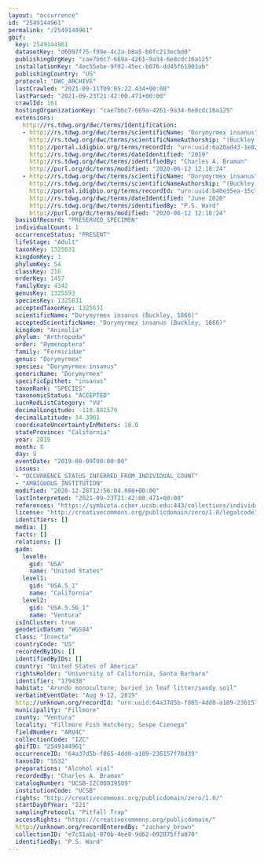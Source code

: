 ```yaml
---
layout: "occurrence"
id: "2549144961"
permalink: "/2549144961"
gbif:
  key: 2549144961
  datasetKey: "d6097f75-f99e-4c2a-b8a5-b0fc213ecbd0"
  publishingOrgKey: "cae7b6c7-669a-4261-9a34-6e8cdc16a125"
  installationKey: "4ec55ebe-9f92-45ec-b076-dd45f61003ab"
  publishingCountry: "US"
  protocol: "DWC_ARCHIVE"
  lastCrawled: "2021-09-11T09:05:22.434+00:00"
  lastParsed: "2021-09-23T21:42:00.471+00:00"
  crawlId: 161
  hostingOrganizationKey: "cae7b6c7-669a-4261-9a34-6e8cdc16a125"
  extensions:
    http://rs.tdwg.org/dwc/terms/Identification:
    - http://rs.tdwg.org/dwc/terms/scientificName: "Dorymyrmex insanus"
      http://rs.tdwg.org/dwc/terms/scientificNameAuthorship: "(Buckley, 1866)"
      http://portal.idigbio.org/terms/recordId: "urn:uuid:6a20ad43-1e82-4d58-baa5-8f4520559a2f"
      http://rs.tdwg.org/dwc/terms/dateIdentified: "2019"
      http://rs.tdwg.org/dwc/terms/identifiedBy: "Charles A. Braman"
      http://purl.org/dc/terms/modified: "2020-06-12 12:18:24"
    - http://rs.tdwg.org/dwc/terms/scientificName: "Dorymyrmex insanus"
      http://rs.tdwg.org/dwc/terms/scientificNameAuthorship: "(Buckley, 1866)"
      http://portal.idigbio.org/terms/recordId: "urn:uuid:b40e35ea-15c7-4761-b54e-44aa58a34953"
      http://rs.tdwg.org/dwc/terms/dateIdentified: "June 2020"
      http://rs.tdwg.org/dwc/terms/identifiedBy: "P.S. Ward"
      http://purl.org/dc/terms/modified: "2020-06-12 12:18:24"
  basisOfRecord: "PRESERVED_SPECIMEN"
  individualCount: 1
  occurrenceStatus: "PRESENT"
  lifeStage: "Adult"
  taxonKey: 1325631
  kingdomKey: 1
  phylumKey: 54
  classKey: 216
  orderKey: 1457
  familyKey: 4342
  genusKey: 1325593
  speciesKey: 1325631
  acceptedTaxonKey: 1325631
  scientificName: "Dorymyrmex insanus (Buckley, 1866)"
  acceptedScientificName: "Dorymyrmex insanus (Buckley, 1866)"
  kingdom: "Animalia"
  phylum: "Arthropoda"
  order: "Hymenoptera"
  family: "Formicidae"
  genus: "Dorymyrmex"
  species: "Dorymyrmex insanus"
  genericName: "Dorymyrmex"
  specificEpithet: "insanus"
  taxonRank: "SPECIES"
  taxonomicStatus: "ACCEPTED"
  iucnRedListCategory: "VU"
  decimalLongitude: -118.881579
  decimalLatitude: 34.3901
  coordinateUncertaintyInMeters: 10.0
  stateProvince: "California"
  year: 2019
  month: 8
  day: 9
  eventDate: "2019-08-09T00:00:00"
  issues:
  - "OCCURRENCE_STATUS_INFERRED_FROM_INDIVIDUAL_COUNT"
  - "AMBIGUOUS_INSTITUTION"
  modified: "2020-12-28T12:56:04.000+00:00"
  lastInterpreted: "2021-09-23T21:42:00.471+00:00"
  references: "https://symbiota.ccber.ucsb.edu:443/collections/individual/index.php?occid=179438"
  license: "http://creativecommons.org/publicdomain/zero/1.0/legalcode"
  identifiers: []
  media: []
  facts: []
  relations: []
  gadm:
    level0:
      gid: "USA"
      name: "United States"
    level1:
      gid: "USA.5_1"
      name: "California"
    level2:
      gid: "USA.5.56_1"
      name: "Ventura"
  isInCluster: true
  geodeticDatum: "WGS84"
  class: "Insecta"
  countryCode: "US"
  recordedByIDs: []
  identifiedByIDs: []
  country: "United States of America"
  rightsHolder: "University of California, Santa Barbara"
  identifier: "179438"
  habitat: "Arundo monoculture; buried in leaf litter/sandy soil"
  verbatimEventDate: "Aug 9-12, 2019"
  http://unknown.org/recordId: "urn:uuid:64a37d5b-f865-4dd0-a189-236157f78d39"
  municipality: "Fillmore"
  county: "Ventura"
  locality: "Fillmore Fish Hatchery; Sespe Cienega"
  fieldNumber: "ARU4C"
  collectionCode: "IZC"
  gbifID: "2549144961"
  occurrenceID: "64a37d5b-f865-4dd0-a189-236157f78d39"
  taxonID: "5532"
  preparations: "Alcohol vial"
  recordedBy: "Charles A. Braman"
  catalogNumber: "UCSB-IZC00039509"
  institutionCode: "UCSB"
  rights: "http://creativecommons.org/publicdomain/zero/1.0/"
  startDayOfYear: "221"
  samplingProtocol: "Pitfall Trap"
  accessRights: "https://creativecommons.org/publicdomain/"
  http://unknown.org/recordEnteredBy: "zachary_brown"
  collectionID: "e7c51ab1-870b-4ee8-9d62-092875ffa870"
  identifiedBy: "P.S. Ward"
---
```

